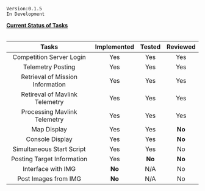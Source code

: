 ```
Version:0.1.5
In Development
```


<b><u>Current Status of Tasks</u></b></br></br>

| Tasks | Implemented | Tested | Reviewed |
|:-------------:|:-------------:|:-----:|:----------:|
|Competition Server Login|Yes|Yes|Yes|
|Telemetry Posting|Yes|Yes|Yes|
|Retrieval of Mission Information|Yes|Yes|Yes|
|Retireval of Mavlink Telemetry|Yes|Yes|Yes|
|Processing Mavlink Telemetry|Yes|Yes|Yes|
|Map Display|Yes|Yes|<b>No</b>|
|Console Display|Yes|Yes|<b>No</b>|
|Simultaneous Start Script|Yes|Yes|No|
|Posting Target Information|Yes|<b>No</b>|<b>No</b>|
|Interface with IMG|<b>No</b>|N/A|No|
|Post Images from IMG|<b>No</b>|N/A|No|
